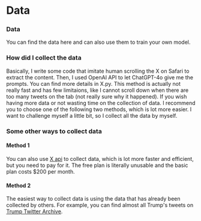 # Data

### Data
You can find the data here and can also use them to train your own model.

### How did I collect the data
Basically, I write some code that imitate human scrolling the X on Safari to extract the content. Then, I used OpenAI API to let ChatGPT-4o give me the prompts. You can find more details in X.py. This method is actually not really fast and has few limitaions, like I cannot scroll down when there are too many tweets on the tab (not really sure why it happened). If you wish having more data or not wasting time on the collection of data. I recommend you to choose one of the following two methods, which is lot more easier. I want to challenge myself a little bit, so I collect all the data by myself.

### Some other ways to collect data
#### Method 1
You can also use [X api](https://developer.x.com/en) to collect data, which is lot more faster and efficient, but you need to pay for it. The free plan is literally unusable and the basic plan costs $200 per month.
#### Method 2
The easiest way to collect data is using the data that has already been collected by others. For example, you can find almost all Trump's tweets on [Trump Twitter Archive](https://www.thetrumparchive.com).
